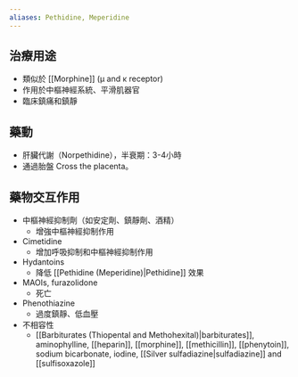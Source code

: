```yaml
---
aliases: Pethidine, Meperidine
---
```

## 治療用途
- 類似於 [[Morphine]] (μ and κ receptor)
- 作用於中樞神經系統、平滑肌器官
- 臨床鎮痛和鎮靜
## 藥動
- 肝臟代謝（Norpethidine），半衰期：3-4小時
- 通過胎盤 Cross the placenta。
## 藥物交互作用
- 中樞神經抑制劑（如安定劑、鎮靜劑、酒精）
	- 增強中樞神經抑制作用
- Cimetidine
	- 增加呼吸抑制和中樞神經抑制作用
- Hydantoins
	- 降低 [[Pethidine (Meperidine)|Pethidine]] 效果
- MAOIs, furazolidone
	- 死亡
- Phenothiazine 
	- 過度鎮靜、低血壓
- 不相容性
	- [[Barbiturates (Thiopental and Methohexital)|barbiturates]], aminophylline, [[heparin]], [[morphine]], [[methicillin]], [[phenytoin]], sodium bicarbonate, iodine, [[Silver sulfadiazine|sulfadiazine]] and [[sulfisoxazole]]